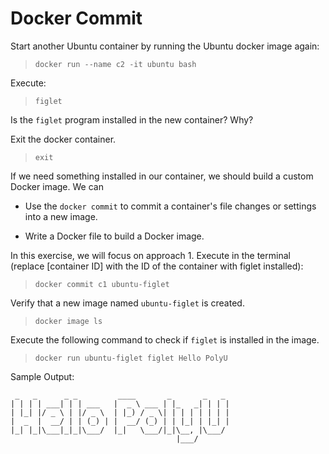 
# Docker Commit

Start another Ubuntu container by running the Ubuntu docker image again:

> `docker run --name c2 -it ubuntu bash`

Execute:

> `figlet`

Is the `figlet` program installed in the new container? Why?

Exit the docker container.

> `exit`

If we need something installed in our container, we should build a custom Docker image. We can

* Use  the `docker commit`  to commit a container's file changes or settings into a new image. 

* Write a Docker file to build a Docker image. 

In this exercise, we will focus on approach 1. Execute in the terminal (replace [container ID] with the ID of the container with figlet installed):

> `docker commit c1 ubuntu-figlet`

Verify that a new image named  `ubuntu-figlet` is created.

> `docker image ls`

Execute the following  command to check if `figlet` is installed in the image.

> `docker run ubuntu-figlet figlet Hello PolyU`

Sample Output:

```
 _   _      _ _         ____       _       _   _ 
| | | | ___| | | ___   |  _ \ ___ | |_   _| | | |
| |_| |/ _ \ | |/ _ \  | |_) / _ \| | | | | | | |
|  _  |  __/ | | (_) | |  __/ (_) | | |_| | |_| |
|_| |_|\___|_|_|\___/  |_|   \___/|_|\__, |\___/ 
                                     |___/       
```

<br/>
